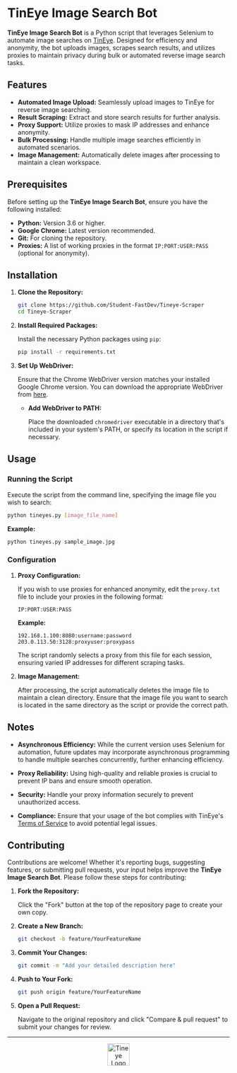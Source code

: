 # TinEye Image Search Bot

**TinEye Image Search Bot** is a Python script that leverages Selenium to automate image searches on [TinEye](https://tineye.com/). Designed for efficiency and anonymity, the bot uploads images, scrapes search results, and utilizes proxies to maintain privacy during bulk or automated reverse image search tasks.

## Features

- **Automated Image Upload:** Seamlessly upload images to TinEye for reverse image searching.
- **Result Scraping:** Extract and store search results for further analysis.
- **Proxy Support:** Utilize proxies to mask IP addresses and enhance anonymity.
- **Bulk Processing:** Handle multiple image searches efficiently in automated scenarios.
- **Image Management:** Automatically delete images after processing to maintain a clean workspace.

## Prerequisites

Before setting up the **TinEye Image Search Bot**, ensure you have the following installed:

- **Python:** Version 3.6 or higher.
- **Google Chrome:** Latest version recommended.
- **Git:** For cloning the repository.
- **Proxies:** A list of working proxies in the format `IP:PORT:USER:PASS` (optional for anonymity).

## Installation

1. **Clone the Repository:**

    ```sh
    git clone https://github.com/Student-FastDev/Tineye-Scraper
    cd Tineye-Scraper
    ```

2. **Install Required Packages:**

    Install the necessary Python packages using `pip`:

    ```sh
    pip install -r requirements.txt
    ```

3. **Set Up WebDriver:**

    Ensure that the Chrome WebDriver version matches your installed Google Chrome version. You can download the appropriate WebDriver from [here](https://sites.google.com/a/chromium.org/chromedriver/downloads).

    - **Add WebDriver to PATH:**
      
      Place the downloaded `chromedriver` executable in a directory that's included in your system's PATH, or specify its location in the script if necessary.

## Usage

### Running the Script

Execute the script from the command line, specifying the image file you wish to search:

```bash
python tineyes.py [image_file_name]
```

**Example:**

```bash
python tineyes.py sample_image.jpg
```

### Configuration

1. **Proxy Configuration:**

    If you wish to use proxies for enhanced anonymity, edit the `proxy.txt` file to include your proxies in the following format:

    ```plaintext
    IP:PORT:USER:PASS
    ```

    **Example:**

    ```plaintext
    192.168.1.100:8080:username:password
    203.0.113.50:3128:proxyuser:proxypass
    ```

    The script randomly selects a proxy from this file for each session, ensuring varied IP addresses for different scraping tasks.

2. **Image Management:**

    After processing, the script automatically deletes the image file to maintain a clean directory. Ensure that the image file you want to search is located in the same directory as the script or provide the correct path.

## Notes

- **Asynchronous Efficiency:** While the current version uses Selenium for automation, future updates may incorporate asynchronous programming to handle multiple searches concurrently, further enhancing efficiency.
  
- **Proxy Reliability:** Using high-quality and reliable proxies is crucial to prevent IP bans and ensure smooth operation.

- **Security:** Handle your proxy information securely to prevent unauthorized access.

- **Compliance:** Ensure that your usage of the bot complies with TinEye's [Terms of Service](https://tineye.com/legal) to avoid potential legal issues.

## Contributing

Contributions are welcome! Whether it's reporting bugs, suggesting features, or submitting pull requests, your input helps improve the **TinEye Image Search Bot**. Please follow these steps for contributing:

1. **Fork the Repository:**

    Click the "Fork" button at the top of the repository page to create your own copy.

2. **Create a New Branch:**

    ```sh
    git checkout -b feature/YourFeatureName
    ```

3. **Commit Your Changes:**

    ```sh
    git commit -m "Add your detailed description here"
    ```

4. **Push to Your Fork:**

    ```sh
    git push origin feature/YourFeatureName
    ```

5. **Open a Pull Request:**

    Navigate to the original repository and click "Compare & pull request" to submit your changes for review.

---

<div align="center">  
    <img src="https://www.maltego.com/images/uploads/tineye-logo.png" alt="Tineye Logo" width="50px">
</div>
